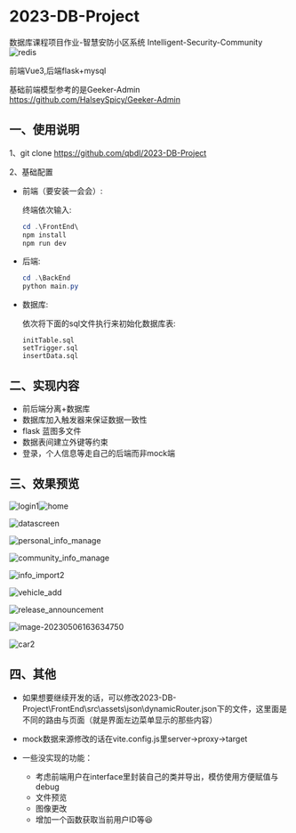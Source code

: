# 2023-DB-Project

数据库课程项目作业-智慧安防小区系统  Intelligent-Security-Community ![redis](https://img.shields.io/badge/qbdl-Intelligent--Security--Community-green2023)

前端Vue3,后端flask+mysql

基础前端模型参考的是Geeker-Admin https://github.com/HalseySpicy/Geeker-Admin 



## 一、使用说明

1、git clone https://github.com/qbdl/2023-DB-Project 

2、基础配置

- 前端（要安装一会会）:

  终端依次输入:

  ```powershell
  cd .\FrontEnd\
  npm install
  npm run dev
  ```

- 后端: 

  ```powershell
  cd .\BackEnd
  python main.py
  ```

- 数据库:

  依次将下面的sql文件执行来初始化数据库表:

  ```
  initTable.sql
  setTrigger.sql
  insertData.sql
  ```

  

## 二、实现内容

- 前后端分离+数据库
- 数据库加入触发器来保证数据一致性
- flask 蓝图多文件
- 数据表间建立外键等约束
- 登录，个人信息等走自己的后端而非mock端



## 三、效果预览

![login1](./assets/login1.png)![home](./assets/home.png)

![datascreen](./assets/datascreen.png)

![personal_info_manage](./assets/personal_info_manage.png)

![community_info_manage](./assets/community_info_manage.png)

![info_import2](./assets/info_import2.png)

![vehicle_add](./assets/vehicle_add.png)

![release_announcement](./assets/release_announcement.png)

![image-20230506163634750](./assets/image-20230506163634750.png)

![car2](./assets/car2.png)



## 四、其他

- 如果想要继续开发的话，可以修改2023-DB-Project\FrontEnd\src\assets\json\dynamicRouter.json下的文件，这里面是不同的路由与页面（就是界面左边菜单显示的那些内容）
- mock数据来源修改的话在vite.config.js里server->proxy->target

- 一些没实现的功能：
  - 考虑前端用户在interface里封装自己的类并导出，模仿使用方便赋值与debug
  - 文件预览
  - 图像更改
  - 增加一个函数获取当前用户ID等😆
